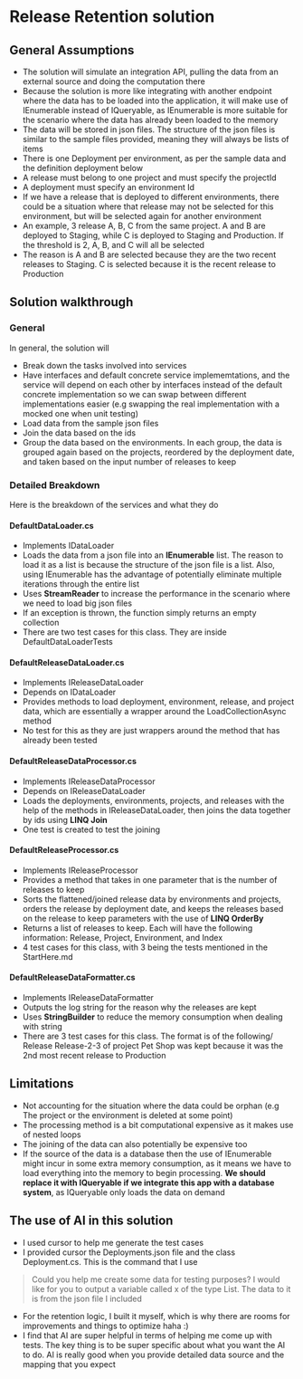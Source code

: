 # Release Retention solution

## General Assumptions
- The solution will simulate an integration API, pulling the data from an external source and doing the computation there
- Because the solution is more like integrating with another endpoint where the data has to be loaded into the application, it will make use of IEnumerable instead of IQueryable, as IEnumerable is more suitable for the scenario where the data has already been loaded to the memory
- The data will be stored in json files. The structure of the json files is similar to the sample files provided, meaning they will always be lists of items
- There is one Deployment per environment, as per the sample data and the definition deployment below
- A release must belong to one project and must specify the projectId 
- A deployment must specify an environment Id
- If we have a release that is deployed to different environments, there could be a situation where that release may not be selected for this environment, but will be selected again for another environment
- An example, 3 release A, B, C from the same project. A and B are deployed to Staging, while C is deployed to Staging and Production. If the threshold is 2, A, B, and C will all be selected
- The reason is A and B are selected because they are the two recent releases to Staging. C is selected because it is the recent release to Production

## Solution walkthrough

### General
In general, the solution will
- Break down the tasks involved into services
- Have interfaces and default concrete service implememtations, and the service will depend on each other by interfaces instead of the default concrete implementation so we can swap between different implementations easier (e.g swapping the real implementation with a mocked one when unit testing)
- Load data from the sample json files 
- Join the data based on the ids
- Group the data based on the environments. In each group, the data is grouped again based on the projects, reordered by the deployment date, and taken based on the input number of releases to keep

### Detailed Breakdown

Here is the breakdown of the services and what they do
#### DefaultDataLoader.cs
- Implements IDataLoader
- Loads the data from a json file into an **IEnumerable** list. The reason to load it as a list is because the structure of the json file is a list. Also, using IEnumerable has the advantage of potentially eliminate multiple iterations through the entire list
- Uses **StreamReader** to increase the performance in the scenario where we need to load big json files
- If an exception is thrown, the function simply returns an empty collection
- There are two test cases for this class. They are inside DefaultDataLoaderTests

#### DefaultReleaseDataLoader.cs
- Implements IReleaseDataLoader
- Depends on IDataLoader
- Provides methods to load deployment, environment, release, and project data, which are essentially a wrapper around the LoadCollectionAsync method
- No test for this as they are just wrappers around the method that has already been tested

#### DefaultReleaseDataProcessor.cs
- Implements IReleaseDataProcessor
- Depends on IReleaseDataLoader
- Loads the deployments, environments, projects, and releases with the help of the methods in IReleaseDataLoader, then joins the data together by ids using **LINQ Join**
- One test is created to test the joining

#### DefaultReleaseProcessor.cs
- Implements IReleaseProcessor
- Provides a method that takes in one parameter that is the number of releases to keep
- Sorts the flattened/joined release data by environments and projects, orders the release by deployment date, and keeps the releases based on the release to keep parameters with the use of **LINQ OrderBy**
- Returns a list of releases to keep. Each will have the following information: Release, Project, Environment, and Index
- 4 test cases for this class, with 3 being the tests mentioned in the StartHere.md

#### DefaultReleaseDataFormatter.cs
- Implements IReleaseDataFormatter
- Outputs the log string for the reason why the releases are kept
- Uses **StringBuilder** to reduce the memory consumption when dealing with string
- There are 3 test cases for this class. The format is of the following/
Release Release-2-3 of project Pet Shop was kept because it was the 2nd most recent release to Production

## Limitations
- Not accounting for the situation where the data could be orphan (e.g The project or the environment is deleted at some point)
- The processing method is a bit computational expensive as it makes use of nested loops
- The joining of the data can also potentially be expensive too
- If the source of the data is a database then the use of IEnumerable might incur in some extra memory consumption, as it means we have to load everything into the memory to begin processing. **We should replace it with IQueryable if we integrate this app with a database system**, as IQueryable only loads the data on demand

## The use of AI in this solution
- I used cursor to help me generate the test cases
- I provided cursor the Deployments.json file and the class Deployment.cs. This is the command that I use 
> Could you help me create some data for testing purposes?
I would like for you to output a variable called x of the type List<Deployment>. The data to it is from the json file I included
- For the retention logic, I built it myself, which is why there are rooms for improvements and things to optimize haha :)
- I find that AI are super helpful in terms of helping me come up with tests. The key thing is to be super specific about what you want the AI to do. AI is really good when you provide detailed data source and the mapping that you expect